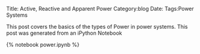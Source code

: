 Title: Active, Reactive and Apparent Power
Category:blog
Date: 
Tags:Power Systems

This post covers the basics of the types of Power in power systems. This post was generated from an iPython Notebook

{% notebook power.ipynb %}

